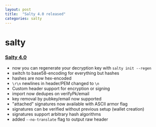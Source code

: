 ```yaml
---
layout: post
title:  "Salty 4.0 released"
categories: salty
---
```


 salty
=====

### [Salty 4.0](https://github.com/carlos8f/salty/releases/tag/v4.0.0)

- now you can regenerate your decryption key with `salty init --regen`
- switch to base58-encoding for everything but hashes
- hashes are now hex-encoded
- `\r\n` newlines in header/PEM changed to `\n`
- Custom header support for encryption or signing
- import now dedupes on verifyPk/email
- key removal by pubkey/email now supported
- "attached" signatures now available with ASCII armor flag
- signatures can be verified without previous setup (wallet creation)
- signatures support arbitrary hash algorithms
- added `--no-translate` flag to output raw header
